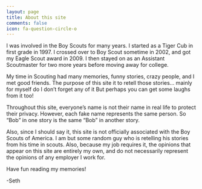 ```yaml
---
layout: page
title: About this site
comments: false
icon: fa-question-circle-o
---
```


I was involved in the Boy Scouts for many years.  I started as a Tiger Cub in first grade in 1997.  I crossed over to Boy Scout sometime in 2002, and got my Eagle Scout award in 2009.  I then stayed on as an Assistant Scoutmaster for two more years before moving away for college.

My time in Scouting had many memories, funny stories, crazy people, and I met good friends.  The purpose of this site it to retell those stories… mainly for myself do I don’t forget any of it  But perhaps you can get some laughs from it too!

Throughout this site, everyone’s name is not their name in real life to protect their privacy.  However, each fake name represents the same person.  So “Bob” in one story is the same “Bob” in another story.

Also, since I should say it, this site is not officially associated with the Boy Scouts of America.  I am but some random guy who is retelling his stories from his time in scouts.  Also, because my job requires it, the opinions that appear on this site are entirely my own, and do not necessarily represent the opinions of any employer I work for.

Have fun reading my memories!

-Seth
